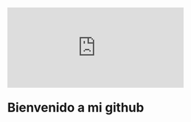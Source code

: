 # <iframe src="https://giphy.com/embed/QXJk9Nsk3YvqwQsPZs" width="400" height="182" frameBorder="0" class="giphy-embed" allowFullScreen></iframe><p><a href="https://giphy.com/stickers/sanrioinc-sanrio-cinnamoroll-sanrio60-QXJk9Nsk3YvqwQsPZs" ></a></p>Bienvenido a mi github 
###

 

<!--
**aitigueroo/aitigueroo** is a ✨ _special_ ✨ repository because its `README.md` (this file) appears on your GitHub profile.

Here are some ideas to get you started:

- 🔭 I’m currently working on ...
- 🌱 I’m currently learning ...
- 👯 I’m looking to collaborate on ...
- 🤔 I’m looking for help with ...
- 💬 Ask me about ...
- 📫 How to reach me: ...
- 😄 Pronouns: ...
- ⚡ Fun fact: ...
-->
